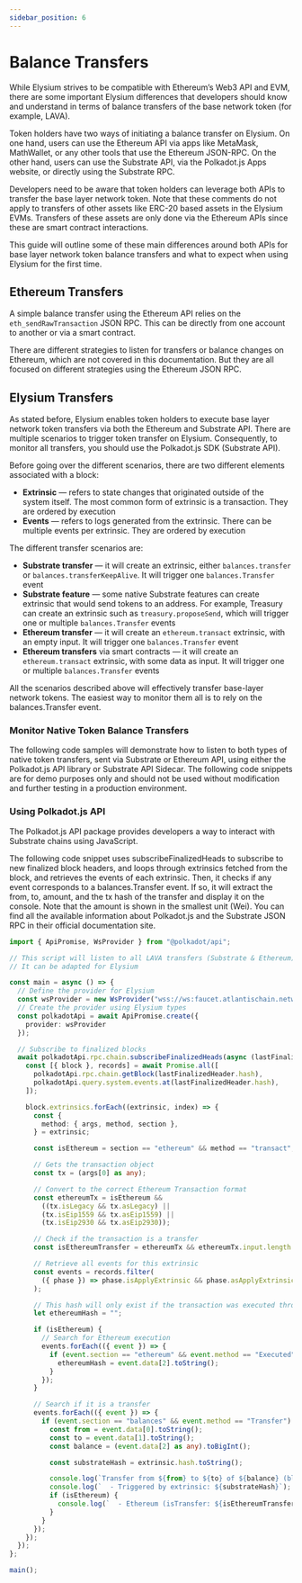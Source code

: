 ```yaml
---
sidebar_position: 6
---
```


# Balance Transfers

While Elysium strives to be compatible with Ethereum’s Web3 API and EVM, there are some important Elysium differences
that developers should know and understand in terms of balance transfers of the base network token (for example, LAVA).

Token holders have two ways of initiating a balance transfer on Elysium. On one hand, users can use the Ethereum API via
apps like MetaMask, MathWallet, or any other tools that use the Ethereum JSON-RPC. On the other hand, users can use the
Substrate API, via the Polkadot.js Apps website, or directly using the Substrate RPC.

Developers need to be aware that token holders can leverage both APIs to transfer the base layer network token. Note
that these comments do not apply to transfers of other assets like ERC-20 based assets in the Elysium EVMs. Transfers of
these assets are only done via the Ethereum APIs since these are smart contract interactions.

This guide will outline some of these main differences around both APIs for base layer network token balance transfers
and what to expect when using Elysium for the first time.

## Ethereum Transfers

A simple balance transfer using the Ethereum API relies on the `eth_sendRawTransaction` JSON RPC. This can be directly
from one account to another or via a smart contract.

There are different strategies to listen for transfers or balance changes on Ethereum, which are not covered in this
documentation. But they are all focused on different strategies using the Ethereum JSON RPC.

## Elysium Transfers

As stated before, Elysium enables token holders to execute base layer network token transfers via both the Ethereum and
Substrate API. There are multiple scenarios to trigger token transfer on Elysium. Consequently, to monitor all
transfers, you should use the Polkadot.js SDK (Substrate API).

Before going over the different scenarios, there are two different elements associated with a block:

- **Extrinsic** — refers to state changes that originated outside of the system itself. The most common form of
  extrinsic is
  a transaction. They are ordered by execution
- **Events** — refers to logs generated from the extrinsic. There can be multiple events per extrinsic. They are ordered
  by
  execution

The different transfer scenarios are:

- **Substrate transfer** — it will create an extrinsic, either `balances.transfer` or `balances.transferKeepAlive`. It
  will
  trigger one `balances.Transfer` event
- **Substrate feature** — some native Substrate features can create extrinsic that would send tokens to an address. For
  example, Treasury can create an extrinsic such as `treasury.proposeSend`, which will trigger one or multiple
  `balances.Transfer` events
- **Ethereum transfer** — it will create an `ethereum.transact` extrinsic, with an empty input. It will trigger one
  `balances.Transfer` event
- **Ethereum transfers** via smart contracts — it will create an `ethereum.transact` extrinsic, with some data as input.
  It
  will trigger one or multiple `balances.Transfer` events

All the scenarios described above will effectively transfer base-layer network tokens. The easiest way to monitor them
all is to rely on the balances.Transfer event.

### Monitor Native Token Balance Transfers

The following code samples will demonstrate how to listen to both types of native token transfers, sent via Substrate or
Ethereum API, using either the Polkadot.js API library or Substrate API Sidecar. The following code snippets are for
demo purposes only and should not be used without modification and further testing in a production environment.

### Using Polkadot.js API

The Polkadot.js API package provides developers a way to interact with Substrate chains using JavaScript.

The following code snippet uses subscribeFinalizedHeads to subscribe to new finalized block headers, and loops through
extrinsics fetched from the block, and retrieves the events of each extrinsic. Then, it checks if any event corresponds
to a balances.Transfer event. If so, it will extract the from, to, amount, and the tx hash of the transfer and display
it on the console. Note that the amount is shown in the smallest unit (Wei). You can find all the available information
about Polkadot.js and the Substrate JSON RPC in their official documentation site.

```typescript
import { ApiPromise, WsProvider } from "@polkadot/api";

// This script will listen to all LAVA transfers (Substrate & Ethereum) and extract the tx hash
// It can be adapted for Elysium

const main = async () => {
  // Define the provider for Elysium
  const wsProvider = new WsProvider("wss://ws:faucet.atlantischain.network");
  // Create the provider using Elysium types
  const polkadotApi = await ApiPromise.create({
    provider: wsProvider
  });

  // Subscribe to finalized blocks
  await polkadotApi.rpc.chain.subscribeFinalizedHeads(async (lastFinalizedHeader) => {
    const [{ block }, records] = await Promise.all([
      polkadotApi.rpc.chain.getBlock(lastFinalizedHeader.hash),
      polkadotApi.query.system.events.at(lastFinalizedHeader.hash),
    ]);

    block.extrinsics.forEach((extrinsic, index) => {
      const {
        method: { args, method, section },
      } = extrinsic;

      const isEthereum = section == "ethereum" && method == "transact";

      // Gets the transaction object
      const tx = (args[0] as any);

      // Convert to the correct Ethereum Transaction format
      const ethereumTx = isEthereum && 
        ((tx.isLegacy && tx.asLegacy) ||
        (tx.isEip1559 && tx.asEip1559) ||
        (tx.isEip2930 && tx.asEip2930));

      // Check if the transaction is a transfer
      const isEthereumTransfer = ethereumTx && ethereumTx.input.length === 0 && ethereumTx.action.isCall;

      // Retrieve all events for this extrinsic
      const events = records.filter(
        ({ phase }) => phase.isApplyExtrinsic && phase.asApplyExtrinsic.eq(index)
      );

      // This hash will only exist if the transaction was executed through Ethereum.
      let ethereumHash = "";

      if (isEthereum) {
        // Search for Ethereum execution
        events.forEach(({ event }) => {
          if (event.section == "ethereum" && event.method == "Executed") {
            ethereumHash = event.data[2].toString();
          }
        });
      }

      // Search if it is a transfer
      events.forEach(({ event }) => {
        if (event.section == "balances" && event.method == "Transfer") {
          const from = event.data[0].toString();
          const to = event.data[1].toString();
          const balance = (event.data[2] as any).toBigInt();

          const substrateHash = extrinsic.hash.toString();

          console.log(`Transfer from ${from} to ${to} of ${balance} (block #${lastFinalizedHeader.number})`);
          console.log(`  - Triggered by extrinsic: ${substrateHash}`);
          if (isEthereum) {
            console.log(`  - Ethereum (isTransfer: ${isEthereumTransfer}) hash: ${ethereumHash}`);
          }
        }
      });
    });
  });
};

main();
```
